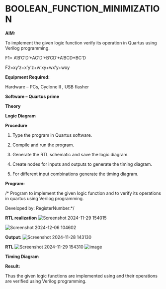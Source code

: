 # BOOLEAN_FUNCTION_MINIMIZATION

**AIM:**

To implement the given logic function verify its operation in Quartus using Verilog programming.

F1= A’B’C’D’+AC’D’+B’CD’+A’BCD+BC’D 

F2=xy’z+x’y’z+w’xy+wx’y+wxy

**Equipment Required:**

Hardware – PCs, Cyclone II , USB flasher

**Software – Quartus prime**

**Theory**

**Logic Diagram**

**Procedure**

1.	Type the program in Quartus software.

2.	Compile and run the program.

3.	Generate the RTL schematic and save the logic diagram.

4.	Create nodes for inputs and outputs to generate the timing diagram.

5.	For different input combinations generate the timing diagram.


**Program:**

/* Program to implement the given logic function and to verify its operations in quartus using Verilog programming. 

Developed by: RegisterNumber:*/


**RTL realization**
![Screenshot 2024-11-29 154015](https://github.com/user-attachments/assets/e4ab7323-22e8-4ca3-8cb1-6fae6f018ed3)

![Screenshot 2024-12-06 104602](https://github.com/user-attachments/assets/25ac50bb-6577-4d50-b64a-e3ca0e2a04ae)


**Output:**
![Screenshot 2024-11-28 143130](https://github.com/user-attachments/assets/d25e4a93-adec-4ba0-88b2-113fa8f87717)



**RTL**
![Screenshot 2024-11-29 154310](https://github.com/user-attachments/assets/02666618-28e9-4d88-8020-98a5884419c2)
![image](https://github.com/user-attachments/assets/4b212a1f-aa45-4204-a981-b6055cd4fe1a)




**Timing Diagram**

**Result:**

Thus the given logic functions are implemented using and their operations are verified using Verilog programming.


